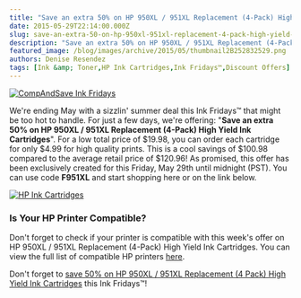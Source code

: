 ```yaml
---
title: "Save an extra 50% on HP 950XL / 951XL Replacement (4-Pack) High Yield Ink Cartridges - Ink Fridays™"
date: 2015-05-29T22:14:00.000Z
slug: save-an-extra-50-on-hp-950xl-951xl-replacement-4-pack-high-yield-ink-cartridges-ink-fridays
description: "Save an extra 50% on HP 950XL / 951XL Replacement (4-Pack) High Yield Ink Cartridges - Ink Fridays™"
featured_image: /blog/images/archive/2015/05/thumbnail2B252832529.png
authors: Denise Resendez
tags: [Ink &amp; Toner,HP Ink Cartridges,Ink Fridays™,Discount Offers]
---
```


[![CompAndSave Ink Fridays ](/blog/images/ink-fridays-50off.png "Ink Fridays - Get 50% Off on HP 950XL / 951 XL Replacement Ink Cartridges")](https://www.compandsave.com/ink-fridays)

We're ending May with a sizzlin' summer deal this Ink Fridays™ that might be too hot to handle. For just a few days, we're offering: "**Save an extra 50% on HP 950XL / 951XL Replacement (4-Pack) High Yield Ink Cartridges**". For a low total price of $19.98, you can order each cartridge for only $4.99 for high quality prints. This is a cool savings of $100.98 compared to the average retail price of $120.96! As promised, this offer has been exclusively created for this Friday, May 29th until midnight (PST). You can use code **F951XL** and start shopping here or on the link below.

[![HP Ink Cartridges ](/blog/images/save-an-extra-50.jpg)](https://www.compandsave.com/ink-fridays)

### 

### 

### Is Your HP Printer Compatible? 

Don't forget to check if your printer is compatible with this week's offer on HP 950XL / 951XL Replacement (4-Pack) High Yield Ink Cartridges. You can view the full list of compatible HP printers [here](https://www.compandsave.com/hp/950xl-951xl-ink-cartridges/950xl-4-combo).

Don't forget to [save 50% on HP 950XL / 951XL Replacement (4 Pack) High Yield Ink Cartridges](https://www.compandsave.com/ink-fridays) this Ink Fridays™!
